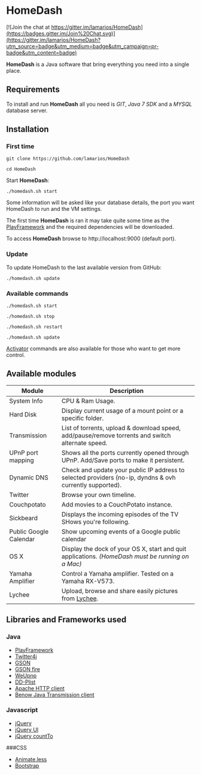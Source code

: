 HomeDash
============================

[![Join the chat at https://gitter.im/lamarios/HomeDash](https://badges.gitter.im/Join%20Chat.svg)](https://gitter.im/lamarios/HomeDash?utm_source=badge&utm_medium=badge&utm_campaign=pr-badge&utm_content=badge)

**HomeDash** is a Java software that bring everything you need into a single place. 


## Requirements
To install and run **HomeDash** all you need is *GIT*, *Java 7 SDK* and a *MYSQL* database server.

## Installation
### First time
```
git clone https://github.com/lamarios/HomeDash
```
```
cd HomeDash
```


Start **HomeDash**:

```
./homedash.sh start
```
Some information will be asked like your database details, the port you want HomeDash to run and the VM settings.

The first time **HomeDash** is ran it may take quite some time as the [PlayFramework](http://www.playframework.com) and the required dependencies will be downloaded.

To access **HomeDash** browse to http://localhost:9000 (default port).

### Update
To update HomeDash to the last available version from GitHub:
```
./homedash.sh update
```

### Available commands
```
./homedash.sh start
```
```
./homedash.sh stop
```
```
./homedash.sh restart
```
```
./homedash.sh update
```

[Activator](https://typesafe.com/community/core-tools/activator-and-sbt) commands are also available for those who want to get more control.

## Available modules

|Module        | Description  |
|------------- | -------------|
|System Info   | CPU & Ram Usage. |
|Hard Disk   | Display current usage of a mount point or a specific folder. |
|Transmission  | List of torrents, upload & download speed, add/pause/remove torrents and switch alternate speed. |
|UPnP port mapping  | Shows all the ports currently opened through UPnP. Add/Save ports to make it persistent. |
|Dynamic DNS  | Check and update your public IP address to selected providers (no-ip, dyndns & ovh currently supported). |
|Twitter  | Browse your own timeline. |
| Couchpotato  | Add movies to a CouchPotato instance. |
|Sickbeard  | Displays the incoming episodes of the TV SHows you're following. |
| Public Google Calendar  | Show upcoming events of a Google public calendar |
| OS X  | Display the dock of your OS X, start and quit applications. *(HomeDash must be running on a Mac)* |
| Yamaha Amplifier  | Control a Yamaha amplifier. Tested on a Yamaha RX-V573. |
|Lychee   | Upload, browse and share easily pictures from [Lychee](http://lychee.electerious.com/). |



## Libraries and Frameworks used

### Java
* [PlayFramework](http://playframework.com)
* [Twitter4j](http://twitter4j.org/en/index.html)
* [GSON](https://code.google.com/p/google-gson/)
* [GSON fire](https://github.com/julman99/gson-fire)
* [WeUpnp](https://github.com/bitletorg/weupnp)
* [DD-Plist](https://code.google.com/p/plist/)
* [Apache HTTP client](http://hc.apache.org/)
* [Benow Java Transmission client](http://benow.ca/projects/Transmission%20Java%20Client/)

### Javascript
* [jQuery](http://jquery.com/)
* [jQuery UI](http://jqueryui.com/)
* [jQuery countTo](https://github.com/mhuggins/jquery-countTo)

###CSS
* [Animate.less](https://github.com/machito/animate.less)
* [Bootstrap](http://getbootstrap.com/)
